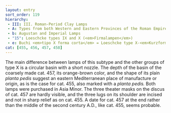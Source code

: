 ```yaml
---
layout: entry
sort_order: 119
hierarchy:
 - III: III. Roman-Period Clay Lamps
 - A: Types from both Western and Eastern Provinces of the Roman Empire
 - b: Augustan and Imperial Lamps
 - "15": Loeschcke types IX and X (<em>Firmalampen</em>)
 - e: Buchi <em>tipo X forma corta</em> = Loeschcke type X-<em>Kurzform</em>
cat: [455, 456, 457, 458]
---
```


The main difference between lamps of this subtype and the other groups of type X is a circular basin with a short nozzle. The depth of the basin of the coarsely made cat. 457, its orange-brown color, and the shape of its plain *planta pedis* suggest an eastern Mediterranean place of manufacture or origin, as is the case for cat. 455, also marked with a *planta pedis.* Both lamps were purchased in Asia Minor. The three theater masks on the discus of cat. 457 are hardly visible, and the three lugs on its shoulder are incised and not in sharp relief as on cat. 455. A date for cat. 457 at the end rather than the middle of the second century A.D., like cat. 455, seems probable.
